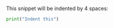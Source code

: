 This snippet will be indented by 4 spaces:
```python ydoc.example=indented.py ydoc.indent=4
print("Indent this")
```
